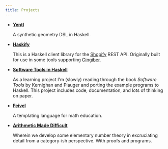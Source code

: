 ```yaml
---
title: Projects
---
```


* [**Yentl**](http://github.com/nbloomf/yentl)

    A synthetic geometry DSL in Haskell.

* [**Haskify**](http://github.com/nbloomf/haskify)

    This is a Haskell client library for the [Shopify](http://www.shopify.com) REST API. Originally built for use in some tools supporting [Gingiber](http://www.gingiber.com).

* [**Software Tools in Haskell**](/pages/sth/index.html)

    As a learning project I'm (slowly) reading through the book *Software Tools* by Kernighan and Plauger and porting the example programs to Haskell. This project includes code, documentation, and lots of thinking on paper.

* [**Feivel**](http://github.com/nbloomf/feivel)

    A templating language for math education.

* [**Arithmetic Made Difficult**](/pages/amd/index.html)

    Wherein we develop some elementary number theory in excruciating detail from a category-ish perspective. With proofs and programs.
